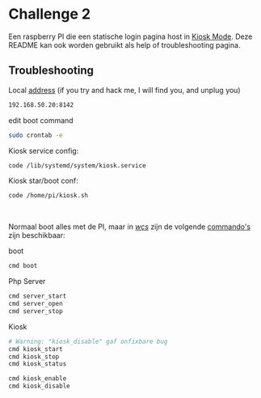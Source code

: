 # Challenge 2

Een raspberry PI die een statische login pagina host in [Kiosk Mode](https://pimylifeup.com/raspberry-pi-kiosk/).
Deze README kan ook worden gebruikt als help of troubleshooting pagina.

## Troubleshooting 
Local [address](./addrs.conf)
(if you try and hack me, I will find you, and unplug you)
```txt
192.168.50.20:8142
```

edit boot command
```sh
sudo crontab -e
```

Kiosk service config:
```sh
code /lib/systemd/system/kiosk.service
```

Kiosk star/boot conf:
```sh
code /home/pi/kiosk.sh
```
<br>

Normaal boot alles met de PI, maar in *[wcs](https://www.google.com/search?q=worst+case+scenario)* zijn de volgende [commando's](./commands.sh) zijn beschikbaar:



boot
```sh
cmd boot
```
Php Server

```sh
cmd server_start
cmd server_open
cmd server_stop
``` 
Kiosk
```sh
# Warning: "kiosk_disable" gaf onfixbare bug
cmd kiosk_start
cmd kiosk_stop
cmd kiosk_status

cmd kiosk_enable
cmd kiosk_disable
```
